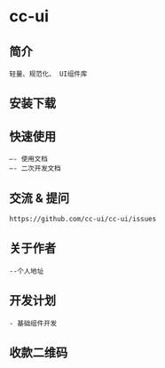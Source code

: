 # cc-ui
## 简介
	轻量、规范化、 UI组件库
## 安装下载
## 快速使用
	—- 使用文档
	—- 二次开发文档
## 交流 & 提问
	https://github.com/cc-ui/cc-ui/issues
## 关于作者
	--个人地址
## 开发计划
	- 基础组件开发
## 收款二维码